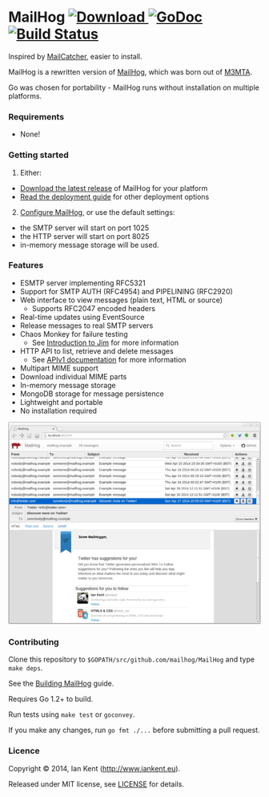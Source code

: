 MailHog [ ![Download](https://api.bintray.com/packages/ian-kent/generic/Go-MailHog/images/download.svg) ](https://bintray.com/ian-kent/generic/Go-MailHog/_latestVersion) [![GoDoc](https://godoc.org/github.com/mailhog/MailHog?status.svg)](https://godoc.org/github.com/mailhog/MailHog) [![Build Status](https://travis-ci.org/mailhog/MailHog.svg?branch=master)](https://travis-ci.org/mailhog/MailHog)
=========

Inspired by [MailCatcher](http://mailcatcher.me/), easier to install.

MailHog is a rewritten version of [MailHog](https://github.com/ian-kent/MailHog), which was born out of [M3MTA](https://github.com/ian-kent/M3MTA).

Go was chosen for portability - MailHog runs without installation on multiple platforms.

### Requirements

* None!

### Getting started

1. Either:
  * [Download the latest release](RELEASES.md) of MailHog for your platform
  * [Read the deployment guide](DEPLOY.md) for other deployment options
2. [Configure MailHog](CONFIG.md), or use the default settings:
  * the SMTP server will start on port 1025
  * the HTTP server will start on port 8025
  * in-memory message storage will be used.

### Features

* ESMTP server implementing RFC5321
* Support for SMTP AUTH (RFC4954) and PIPELINING (RFC2920)
* Web interface to view messages (plain text, HTML or source)
  * Supports RFC2047 encoded headers
* Real-time updates using EventSource
* Release messages to real SMTP servers
* Chaos Monkey for failure testing
  * See [Introduction to Jim](JIM.md) for more information
* HTTP API to list, retrieve and delete messages
  * See [APIv1 documentation](APIv1.md) for more information
* Multipart MIME support
* Download individual MIME parts
* In-memory message storage
* MongoDB storage for message persistence
* Lightweight and portable
* No installation required

![Screenshot of MailHog web interface](/images/MailHog.png "MailHog web interface")

### Contributing

Clone this repository to ```$GOPATH/src/github.com/mailhog/MailHog``` and type ```make deps```.

See the [Building MailHog](BUILD.md) guide.

Requires Go 1.2+ to build.

Run tests using ```make test``` or ```goconvey```.

If you make any changes, run ```go fmt ./...``` before submitting a pull request.

### Licence

Copyright ©‎ 2014, Ian Kent (http://www.iankent.eu).

Released under MIT license, see [LICENSE](LICENSE.md) for details.
